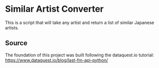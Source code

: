 # Similar Artist Converter

This is a script that will take any artist and return a list of similar Japanese artists.

## Source

The foundation of this project was built following the dataquest.io tutorial: https://www.dataquest.io/blog/last-fm-api-python/
